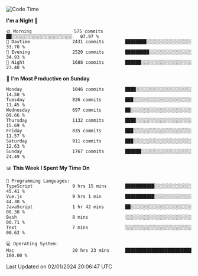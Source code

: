 <!--START_SECTION:waka-->
![Code Time](http://img.shields.io/badge/Code%20Time-3%2C485%20hrs%2023%20mins-blue)

**I'm a Night 🦉** 

```text
🌞 Morning                575 commits         ██░░░░░░░░░░░░░░░░░░░░░░░   07.97 % 
🌆 Daytime                2431 commits        ████████░░░░░░░░░░░░░░░░░   33.70 % 
🌃 Evening                2520 commits        █████████░░░░░░░░░░░░░░░░   34.93 % 
🌙 Night                  1688 commits        ██████░░░░░░░░░░░░░░░░░░░   23.40 % 
```
📅 **I'm Most Productive on Sunday** 

```text
Monday                   1046 commits        ████░░░░░░░░░░░░░░░░░░░░░   14.50 % 
Tuesday                  826 commits         ███░░░░░░░░░░░░░░░░░░░░░░   11.45 % 
Wednesday                697 commits         ██░░░░░░░░░░░░░░░░░░░░░░░   09.66 % 
Thursday                 1132 commits        ████░░░░░░░░░░░░░░░░░░░░░   15.69 % 
Friday                   835 commits         ███░░░░░░░░░░░░░░░░░░░░░░   11.57 % 
Saturday                 911 commits         ███░░░░░░░░░░░░░░░░░░░░░░   12.63 % 
Sunday                   1767 commits        ██████░░░░░░░░░░░░░░░░░░░   24.49 % 
```


📊 **This Week I Spent My Time On** 

```text
💬 Programming Languages: 
TypeScript               9 hrs 15 mins       ███████████░░░░░░░░░░░░░░   45.41 % 
Vue.js                   9 hrs 1 min         ███████████░░░░░░░░░░░░░░   44.30 % 
JavaScript               1 hr 42 mins        ██░░░░░░░░░░░░░░░░░░░░░░░   08.38 % 
Bash                     8 mins              ░░░░░░░░░░░░░░░░░░░░░░░░░   00.71 % 
Text                     7 mins              ░░░░░░░░░░░░░░░░░░░░░░░░░   00.62 % 

💻 Operating System: 
Mac                      20 hrs 23 mins      █████████████████████████   100.00 % 
```


 Last Updated on 02/01/2024 20:06:47 UTC
<!--END_SECTION:waka-->
